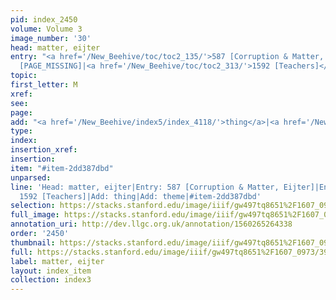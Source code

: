 ```yaml
---
pid: index_2450
volume: Volume 3
image_number: '30'
head: matter, eijter
entry: "<a href='/New_Beehive/toc/toc2_135/'>587 [Corruption & Matter, Eijter]</a>|831
  [PAGE_MISSING]|<a href='/New_Beehive/toc/toc2_313/'>1592 [Teachers]</a>"
topic: 
first_letter: M
xref: 
see: 
page: 
add: "<a href='/New_Beehive/index5/index_4118/'>thing</a>|<a href='/New_Beehive/index5/index_4112/'>theme</a>"
type: 
index: 
insertion_xref: 
insertion: 
item: "#item-2dd387dbd"
unparsed: 
line: 'Head: matter, eijter|Entry: 587 [Corruption & Matter, Eijter]|Entry: 831 [PAGE_MISSING]|Entry:
  1592 [Teachers]|Add: thing|Add: theme|#item-2dd387dbd'
selection: https://stacks.stanford.edu/image/iiif/gw497tq8651%2F1607_0973/396,2211,773,207/full/0/default.jpg
full_image: https://stacks.stanford.edu/image/iiif/gw497tq8651%2F1607_0973/full/full/0/default.jpg
annotation_uri: http://dev.llgc.org.uk/annotation/1560265264338
order: '2450'
thumbnail: https://stacks.stanford.edu/image/iiif/gw497tq8651%2F1607_0973/396,2211,773,207/150,/0/default.jpg
full: https://stacks.stanford.edu/image/iiif/gw497tq8651%2F1607_0973/396,2211,773,207/full/0/default.jpg
label: matter, eijter
layout: index_item
collection: index3
---
```

